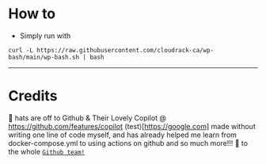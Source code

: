 # How to
- Simply run with
```shell
curl -L https://raw.githubusercontent.com/cloudrack-ca/wp-bash/main/wp-bash.sh | bash
```
---
# Credits
🎩 hats are off to Github & Their Lovely Copilot @ https://github.com/features/copilot (test)[https://google.com] made without writing one line of code myself, and has already helped me learn from docker-compose.yml to using actions on github and so much more!!! 💖 to the whole [`Github team!`](https://github.com/team)
